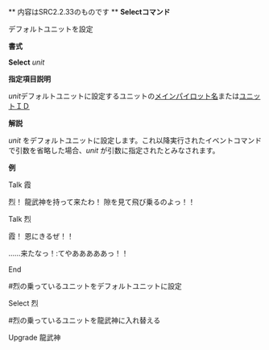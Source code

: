** 内容はSRC2.2.33のものです **
**Selectコマンド**

デフォルトユニットを設定

**書式**

**Select** *unit*

**指定項目説明**

*unit*デフォルトユニットに設定するユニットの[メインパイロット名](メインパイロット名.md)または[ユニットＩＤ](ユニットＩＤ.md)

**解説**

*unit* をデフォルトユニットに設定します。これ以降実行されたイベントコマンドで引数を省略した場合、*unit* が引数に指定されたとみなされます。

**例**

Talk 霞

烈！ 龍武神を持って来たわ！ 隙を見て飛び乗るのよっ！！

Talk 烈

霞！ 恩にきるぜ！！

……来たなっ！:てやあああああっ！！

End

#烈の乗っているユニットをデフォルトユニットに設定

Select 烈

#烈の乗っているユニットを龍武神に入れ替える

Upgrade 龍武神
